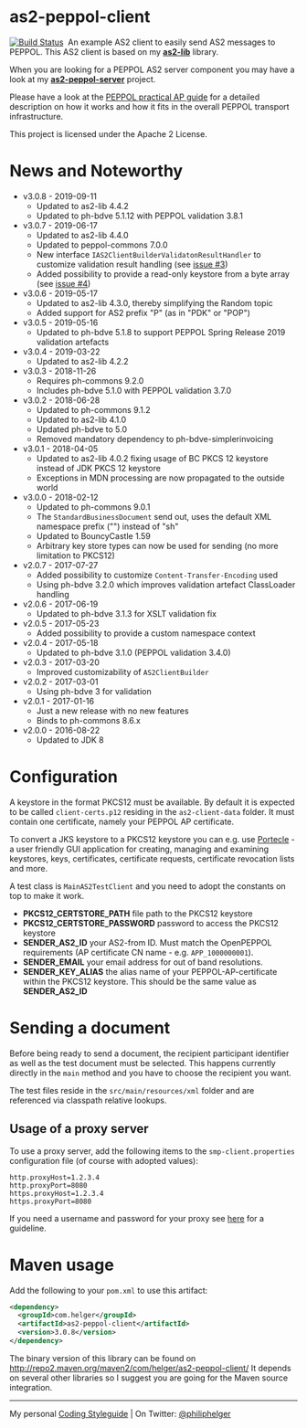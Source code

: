 # as2-peppol-client

[![Build Status](https://travis-ci.org/phax/as2-peppol-client.svg?branch=master)](https://travis-ci.org/phax/as2-peppol-client)
﻿
An example AS2 client to easily send AS2 messages to PEPPOL.
This AS2 client is based on my **[as2-lib](https://github.com/phax/as2-lib)** library.

When you are looking for a PEPPOL AS2 server component you may have a look at my **[as2-peppol-server](https://github.com/phax/as2-peppol-server)** project.

Please have a look at the [PEPPOL practical AP guide](http://peppol.helger.com/public/?menuitem=docs-setup-ap)
for a detailed description on how it works and how it fits in the overall PEPPOL transport infrastructure.

This project is licensed under the Apache 2 License.

# News and Noteworthy

* v3.0.8 - 2019-09-11
    * Updated to as2-lib 4.4.2
    * Updated to ph-bdve 5.1.12 with PEPPOL validation 3.8.1
* v3.0.7 - 2019-06-17
    * Updated to as2-lib 4.4.0
    * Updated to peppol-commons 7.0.0
    * New interface `IAS2ClientBuilderValidatonResultHandler` to customize validation result handling (see [issue #3](https://github.com/phax/as2-peppol-client/issues/3))
    * Added possibility to provide a read-only keystore from a byte array (see [issue #4](https://github.com/phax/as2-peppol-client/issues/4))
* v3.0.6 - 2019-05-17
    * Updated to as2-lib 4.3.0, thereby simplifying the Random topic
    * Added support for AS2 prefix "P" (as in "PDK" or "POP")
* v3.0.5 - 2019-05-16
    * Updated to ph-bdve 5.1.8 to support PEPPOL Spring Release 2019 validation artefacts
* v3.0.4 - 2019-03-22
    * Updated to as2-lib 4.2.2
* v3.0.3 - 2018-11-26
    * Requires ph-commons 9.2.0
    * Includes ph-bdve 5.1.0 with PEPPOL validation 3.7.0 
* v3.0.2 - 2018-06-28
    * Updated to ph-commons 9.1.2
    * Updated to as2-lib 4.1.0
    * Updated ph-bdve to 5.0
    * Removed mandatory dependency to ph-bdve-simplerinvoicing
* v3.0.1 - 2018-04-05
    * Updated to as2-lib 4.0.2 fixing usage of BC PKCS 12 keystore instead of JDK PKCS 12 keystore
    * Exceptions in MDN processing are now propagated to the outside world
* v3.0.0 - 2018-02-12
    * Updated to ph-commons 9.0.1
    * The `StandardBusinessDocument` send out, uses the default XML namespace prefix ("") instead of "sh"
    * Updated to BouncyCastle 1.59
    * Arbitrary key store types can now be used for sending (no more limitation to PKCS12)
* v2.0.7 - 2017-07-27
    * Added possibility to customize `Content-Transfer-Encoding` used
    * Using ph-bdve 3.2.0 which improves validation artefact ClassLoader handling
* v2.0.6 - 2017-06-19
    * Updated to ph-bdve 3.1.3 for XSLT validation fix
* v2.0.5 - 2017-05-23
    * Added possibility to provide a custom namespace context
* v2.0.4 - 2017-05-18
    * Updated to ph-bdve 3.1.0 (PEPPOL validation 3.4.0)
* v2.0.3 - 2017-03-20
    * Improved customizability of `AS2ClientBuilder`
* v2.0.2 - 2017-03-01
    * Using ph-bdve 3 for validation
* v2.0.1 - 2017-01-16
    * Just a new release with no new features
    * Binds to ph-commons 8.6.x
* v2.0.0 - 2016-08-22
    * Updated to JDK 8

# Configuration

A keystore in the format PKCS12 must be available.
By default it is expected to be called `client-certs.p12` residing in the `as2-client-data` folder. It must contain one certificate, namely your PEPPOL AP certificate.

To convert a JKS keystore to a PKCS12 keystore you can e.g. use [Portecle](http://portecle.sourceforge.net/) - a user friendly GUI application for creating, managing and examining keystores, keys, certificates, certificate requests, certificate revocation lists and more.

A test class is `MainAS2TestClient` and you need to adopt the constants on top to make it work.
  * **PKCS12_CERTSTORE_PATH** file path to the PKCS12 keystore
  * **PKCS12_CERTSTORE_PASSWORD** password to access the PKCS12 keystore
  * **SENDER_AS2_ID** your AS2-from ID. Must match the OpenPEPPOL requirements (AP certificate CN name - e.g. `APP_1000000001`).
  * **SENDER_EMAIL** your email address for out of band resolutions.
  * **SENDER_KEY_ALIAS** the alias name of your PEPPOL-AP-certificate within the PKCS12 keystore. This should be the same value as **SENDER_AS2_ID** 

# Sending a document

Before being ready to send a document, the recipient participant identifier as well as the test document must be selected. This happens currently directly in the `main` method and you have to choose the recipient you want.

The test files reside in the `src/main/resources/xml` folder and are referenced via classpath relative lookups.

## Usage of a proxy server

To use a proxy server, add the following items to the `smp-client.properties` configuration file (of course with adopted values):
 
```
http.proxyHost=1.2.3.4
http.proxyPort=8080
https.proxyHost=1.2.3.4
https.proxyPort=8080
```

If you need a username and password for your proxy see [here](http://rolandtapken.de/blog/2012-04/java-process-httpproxyuser-and-httpproxypassword) for a guideline.

# Maven usage
Add the following to your `pom.xml` to use this artifact:

```xml
<dependency>
  <groupId>com.helger</groupId>
  <artifactId>as2-peppol-client</artifactId>
  <version>3.0.8</version>
</dependency>
```

The binary version of this library can be found on http://repo2.maven.org/maven2/com/helger/as2-peppol-client/ 
It depends on several other libraries so I suggest you are going for the Maven source integration.

---

My personal [Coding Styleguide](https://github.com/phax/meta/blob/master/CodingStyleguide.md) |
On Twitter: <a href="https://twitter.com/philiphelger">@philiphelger</a>
